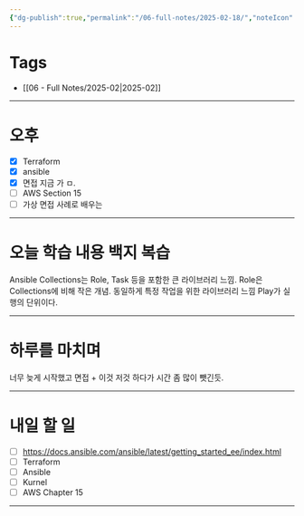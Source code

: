 ```yaml
---
{"dg-publish":true,"permalink":"/06-full-notes/2025-02-18/","noteIcon":""}
---
```


# Tags
- [[06 - Full Notes/2025-02\|2025-02]]
---
# 오후
- [x] Terraform
- [x] ansible
- [x] 면접 지금 가 ㅁ.
- [ ] AWS Section 15
- [ ] 가상 면접 사례로 배우는
---
# 오늘 학습 내용 백지 복습
Ansible Collections는 Role, Task 등을 포함한 큰 라이브러리 느낌.
Role은 Collections에 비해 작은 개념. 동일하게 특정 작업을 위한 라이브러리 느낌
Play가 실행의 단위이다.

---
# 하루를 마치며
너무 늦게 시작했고 면접 + 이것 저것 하다가 시간 좀 많이 뺏긴듯.

---
# 내일 할 일
- [ ] https://docs.ansible.com/ansible/latest/getting_started_ee/index.html
- [ ] Terraform 
- [ ] Ansible
- [ ] Kurnel
- [ ] AWS Chapter 15
---